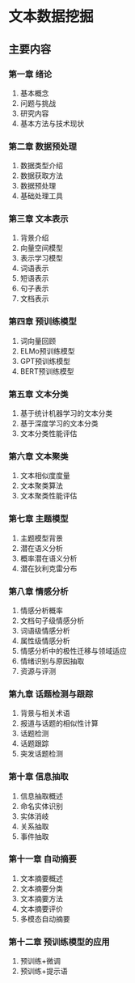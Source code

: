 # 文本数据挖掘

## 主要内容 
### 第一章 绪论
1. 基本概念
2. 问题与挑战
3. 研究内容
4. 基本方法与技术现状
### 第二章 数据预处理 
1. 数据类型介绍
2. 数据获取方法
3. 数据预处理
4. 基础处理工具
### 第三章 文本表示 
1. 背景介绍
2. 向量空间模型
3. 表示学习模型
4. 词语表示
5. 短语表示
6. 句子表示
7. 文档表示
### 第四章 预训练模型
1. 词向量回顾
2. ELMo预训练模型
3. GPT预训练模型
4. BERT预训练模型
### 第五章 文本分类
1. 基于统计机器学习的文本分类
2. 基于深度学习的文本分类
3. 文本分类性能评估
### 第六章 文本聚类
1. 文本相似度度量
2. 文本聚类算法
3. 文本聚类性能评估
### 第七章 主题模型
1. 主题模型背景
2. 潜在语义分析
3. 概率潜在语义分析
4. 潜在狄利克雷分布
### 第八章 情感分析
1. 情感分析概率
2. 文档句子级情感分析
3. 词语级情感分析
4. 属性级情感分析
5. 情感分析中的极性迁移与领域适应
6. 情绪识别与原因抽取
7. 资源与评测
### 第九章 话题检测与跟踪
1. 背景与相关术语
2. 报道与话题的相似性计算
3. 话题检测
4. 话题跟踪
5. 突发话题检测
### 第十章 信息抽取
1. 信息抽取概述
2. 命名实体识别
3. 实体消岐
4. 关系抽取
5. 事件抽取
### 第十一章 自动摘要
1. 文本摘要概述
2. 文本摘要分类
3. 文本摘要方法
4. 文本摘要评价
5. 多模态自动摘要
### 第十二章 预训练模型的应用
1. 预训练+微调
2. 预训练+提示语
